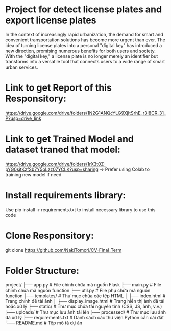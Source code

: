 # Project for detect license plates and export license plates
In the context of increasingly rapid urbanization, the demand for smart and convenient transportation solutions has become more urgent than ever. The idea of turning license plates into a personal "digital key" has introduced a new direction, promising numerous benefits for both users and society. With the "digital key," a license plate is no longer merely an identifier but transforms into a versatile tool that connects users to a wide range of smart urban services.

# Link to get Report of this Responsitory:
https://drive.google.com/drive/folders/1N2G1ANQcYLG9XjItSrhE_r3I8CR_31_P?usp=drive_link

# Link to get Trained Model and dataset traned that model: 
https://drive.google.com/drive/folders/1rX3t0Z-pYG0sitKzfSb7Y5oLzz07YCLK?usp=sharing
=> Prefer using Colab to training new model if need

# Install requirements library:
Use pip install -r requirements.txt to install necessary library to use this code

# Clone Responsitory:
git clone https://github.com/NakiTomori/CV-Final_Term

# Folder Structure:
project/
├── app.py                # File chính chứa mã nguồn Flask
├── main.py                # File chính chứa mã nguồn function
├── util.py                # File phụ chứa mã nguồn function
├── templates/            # Thư mục chứa các tệp HTML
│   ├── index.html        # Trang chính để tải ảnh
│   ├── display_image.html # Trang hiển thị ảnh đã tải hoặc xử lý
├── static/               # Thư mục chứa tài nguyên tĩnh (CSS, JS, ảnh, v.v.)
├── uploads/              # Thư mục lưu ảnh tải lên
├── processed/            # Thư mục lưu ảnh đã xử lý
├── requirements.txt      # Danh sách các thư viện Python cần cài đặt
└── README.md             # Tệp mô tả dự án

